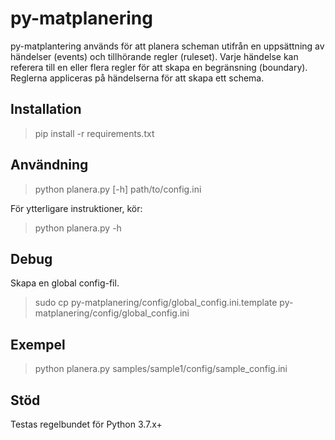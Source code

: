 # py-matplanering
py-matplantering används för att planera scheman utifrån en uppsättning av händelser (events) och tillhörande regler (ruleset). Varje händelse kan referera till en eller flera regler för att skapa en begränsning (boundary).
Reglerna appliceras på händelserna för att skapa ett schema.

Installation
------------
> pip install -r requirements.txt

Användning
----------
> python planera.py [-h] path/to/config.ini

För ytterligare instruktioner, kör:

> python planera.py -h

Debug
-----

Skapa en global config-fil.

> sudo cp py-matplanering/config/global_config.ini.template py-matplanering/config/global_config.ini

Exempel
-------
> python planera.py samples/sample1/config/sample_config.ini

Stöd
----
Testas regelbundet för Python 3.7.x+
